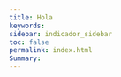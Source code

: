 ```yaml
---
title: Hola
keywords: 
sidebar: indicador_sidebar
toc: false
permalink: index.html
Summary:
---
```


<head>
 <script>
     /**
     * Array con las imagenes que se iran mostrando en la web
     */
	
     var imagenes=new Array(
        'images/fondo-1.jpg',
        'images/fondo-2.jpg',
        'images/fondo-3.jpg',
        'images/fondo-4.jpg'
        );
      var conteo=0
     /**
     * Funcion para cambiar la imagen
     */
     function rotarImagenes()
     {	  
		  document.getElementById("imagen").src=imagenes[conteo];
		  if(conteo<imagenes.length-1)
           {conteo ++}
		   else
		   {conteo=0}
           
     }
 
     /**
     * Función que se ejecuta una vez cargada la página
     */
     onload=function()
     {
        // Cargamos una imagen aleatoria
        rotarImagenes();
 
        // Indicamos que cada  segundos cambie la imagen
        setInterval(rotarImagenes,3000);
     }
    </script>
	</head>


<body style="background-color:#dfe3ee;">

<h1 style="color:#bf0000;" align="center"> Plataforma de Seguimiento</h1>
<h1 style="color:#bf0000;" align="center"> Línea Base de Indicadores UNICEF</h1>

 <center> 
<img src="" id="imagen" align="center">
 </center> 
</body>